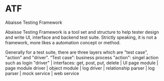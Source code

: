 ATF 
==============
Abaisse Testing Framework

Abaisse Testing Framework is a tool set and structure to help tester design and write UI, interface and backend test suite. Strictly speaking, it is not a framework, more likes a automation concept or method.

Generally for a test suite, there are three layers which are "test case", "action" and "driver". 
“Test case”: business process
"action": singel action such as login
"driver"
    |
    interfaces: get, post, put, delete
    |
    UI page module
        |
        page module driver
        |
        object module
    |
    log driver
        |
        relationship parser
        |
        log parser
    |
    mock service
        |
        web service
